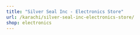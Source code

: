 ```yaml
---
title: "Silver Seal Inc - Electronics Store"
url: /karachi/silver-seal-inc-electronics-store/
shop: electronics
---
```

